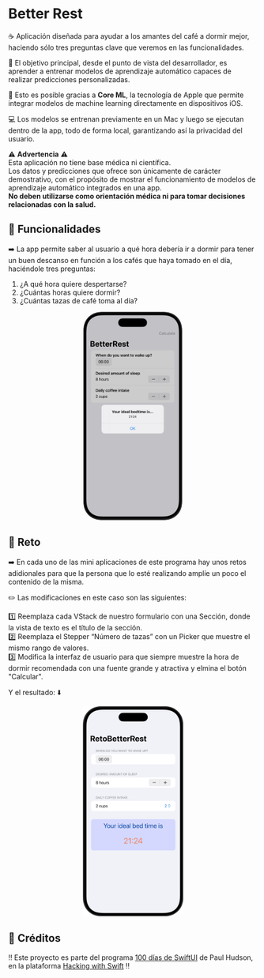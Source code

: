 # Better Rest

☕️ Aplicación diseñada para ayudar a los amantes del café a dormir mejor, haciendo sólo tres preguntas clave que veremos en las funcionalidades.  

🎯 El objetivo principal, desde el punto de vista del desarrollador, es aprender a entrenar modelos de aprendizaje automático capaces de realizar predicciones personalizadas.  

🧠 Esto es posible gracias a **Core ML**, la tecnología de Apple que permite integrar modelos de machine learning directamente en dispositivos iOS.  

💻 Los modelos se entrenan previamente en un Mac y luego se ejecutan dentro de la app, todo de forma local, garantizando así la privacidad del usuario.  

⚠️ **Advertencia** ⚠️  
Esta aplicación no tiene base médica ni científica.  
Los datos y predicciones que ofrece son únicamente de carácter demostrativo, con el propósito de mostrar el funcionamiento de modelos de aprendizaje automático integrados en una app.  
**No deben utilizarse como orientación médica ni para tomar decisiones relacionadas con la salud.**

## 📱 Funcionalidades
➡️ La app permite saber al usuario a qué hora debería ir a dormir para tener un buen descanso en función a los cafés que haya tomado en el día, haciéndole tres preguntas:  
1. ¿A qué hora quiere despertarse?
2. ¿Cuántas horas quiere dormir?  
3. ¿Cuántas tazas de café toma al día?  

<p align="center">
    <img src="BetterRest.png" alt="Captura de pantalla de aplicación WeSplit" width="200" style="border-radius: 35px;">
</p>

## 🎯 Reto
➡️ En cada uno de las mini aplicaciones de este programa hay unos retos adidionales para que la persona que lo esté realizando amplíe un poco el contenido de la misma.  

✏️ Las modificaciones en este caso son las siguientes:  

1️⃣ Reemplaza cada VStack de nuestro formulario con una Sección, donde la vista de texto es el título de la sección.    
2️⃣ Reemplaza el Stepper “Número de tazas” con un Picker que muestre el mismo rango de valores.  
3️⃣ Modifica la interfaz de usuario para que siempre muestre la hora de dormir recomendada con una fuente grande y atractiva y elmina el botón "Calcular".  

Y el resultado: ⬇️  

<p align="center">
  <img src="RetoBetterRest.png" width="203">
</p>


## 📌 Créditos
‼️ Este proyecto es parte del programa [100 días de SwiftUI](https://www.hackingwithswift.com/100/swiftui) de Paul Hudson, en la plataforma [Hacking with Swift](https://www.hackingwithswift.com) ‼️
